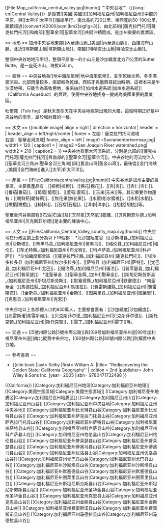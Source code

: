 
[[File:Map_california_central_valley.jpg|thumb]]
'''中央谷地'''（{{lang-en|Central Valley}}）是縱貫[[美國|美國]][[加利福尼亞州|加利福尼亞州]]中部的平原，與[[太平洋|太平洋]]海岸平行，南北長約720公里，東西寬約60-100公里，面積超過{{convert|42000|sqmi|km2|sigfig=3}}。由北部的[[薩克拉門托河|薩克拉門托河]]和南部[[聖華金河|聖華金河]]共同沖積而成。是加州重要的農業區。

== 地形 ==
加州中央谷地東鄰[[內華達山脈_(美國)|內華達山脈]]、西接海岸山脈、北近[[喀斯開山脈|喀斯開山脈]]，南臨[[特哈查比山脈|特哈查比山脈]]。

整個中央谷地地形平坦，整個平原唯一的小山丘是沙加緬度北方71公里的Sutter Butte，是一座死火山，海拔650 m。

== 氣候 ==
中央谷地為[[地中海型氣候|地中海型氣候]]，夏季乾燥炎熱、冬季濕潤涼爽。北部雨量較多，南部較為乾燥。西班牙與墨西哥統治時期，這裡本來是半沙漠地帶，只能作為畜牧用地，後來由於[[加州水道系統|加州水道系統]]（California Aqueduct）的興建，使得中央谷地搖身一變成為美國重要的農業區。

吐爾霧（Tule fog）是秋末至冬天在中央谷地經常出現的大霧，這個時期正好是中央谷地的雨季，屬於輻射霧的一種。

== 水文 ==
{{multiple image| align = right | direction = horizontal | header = | header_align = left/right/center | footer = 左圖：薩克拉門托河流域<br>右圖：聖華金河流域| footer_align = left | image1 =Sacramentorivermap.jpg| width1 = 120 | caption1  = | image2 =San Joaquin River watershed.png| width2 = 210 | caption2 = }}
中央谷地有兩大河流系統，分別是北部的[[薩克拉門托河|薩克拉門托河]]與南部的[[聖華金河|聖華金河]]。中央谷地的河流均注入[[聖華金河三角洲|聖華金河三角洲]]與[[舊金山灣|舊金山灣]]，最後從[[金门海峡_(美国)|金門海峽]]進入[[太平洋|太平洋]]。

== 產業 ==
[[File:Californiacentralvalley.jpg|thumb]]
中央谷地是加州主要的農業區，主要農產品有：[[柳橙|柳橙]]、[[棉花|棉花]]、[[杏|杏]]、[[杏仁|杏仁]]、[[番茄|番茄]]、[[葡萄|葡萄]]、[[蘆筍|蘆筍]]、[[玉米|玉米]]等。其它重要作物還有：[[朝鮮薊|朝鮮薊]]、[[無花果|無花果]]、[[水蜜桃|水蜜桃]]、[[水稻|水稻]]、[[橄欖|橄欖]]、[[柿|柿]]、[[石榴|石榴]]、[[洋李|洋李]]、[[胡桃|胡桃]]等。

聖華金河谷南部有[[石油|石油]]及[[天然氣|天然氣]]蘊藏，[[贝克斯菲尔德_(加利福尼亚州)|贝克斯菲尔德]]是主要的煉油中心。

== 人文 ==
[[File:California_Central_Valley_county_map.svg|thumb]]
中央谷地在行政區劃上劃分為以下19個郡：
*北沙加緬度谷（[[沙斯塔县_(加利福尼亚州)|沙斯塔]]、[[蒂黑马县_(加利福尼亚州)|蒂黑马]]、[[格伦县_(加利福尼亚州)|格伦]]、[[布尤特縣_(加利福尼亞州)|布尤特]]、[[科卢萨县_(加利福尼亚州)|科卢萨]]）
*沙加緬度都會區（[[薩克拉門托縣_(加利福尼亞州)|薩克拉門托]]、[[埃尔多拉多县_(加利福尼亚州)|埃尔多拉多]]、[[萨特县_(加利福尼亚州)|萨特]]、[[尤巴县_(加利福尼亚州)|尤巴]]、[[優洛縣_(加利福尼亞州)|優洛]]、[[普莱瑟县_(加利福尼亚州)|普莱瑟]]）
*北聖華金（[[聖華金縣_(加州)|聖華金]]、[[斯坦尼斯劳斯县_(加利福尼亚州)|斯坦尼斯劳斯]]、[[默塞德縣_(加利福尼亞州)|默塞德]]）
*南聖華金（[[馬德拉縣_(加利福尼亞州)|馬德拉]]、[[費雷斯諾縣_(加利福尼亞州)|費雷斯諾]]、[[金斯县_(加利福尼亚州)|金斯]]、[[图莱里县_(加利福尼亚州)|图莱里]]、[[克恩县_(加利福尼亚州)|克恩]]）

中央谷地以上各郡總人口約650萬人，主要都會區有：[[沙加緬度|沙加緬度]]、[[弗雷斯诺|弗雷斯诺]]、[[贝克斯菲尔德_(加利福尼亚州)|贝克斯菲尔德]]、[[斯托克顿_(加利福尼亚州)|斯托克顿]]、[[雷丁_(加利福尼亚州)|雷丁]]等。

== 交通 ==
[[5號州際公路|5號州際公路]]與[[99号加利福尼亚州州道|99号加利福尼亚州州道]]南北縱貫中央谷地，[[80號州際公路|80號州際公路]]則橫貫中央谷地。

== 參考書目 ==
* {{cite book |last= Selby |first= William A. |title= ''Rediscovering the Golden State: California Geography'' | edition = 2nd |publisher= John Wiley & Sons Inc. |year= 2005 |isbn= 9780471732488 }}

{{California}}
[[Category:加利福尼亞州地理|Category:加利福尼亞州地理]]
[[Category:美國生態區域|Category:美國生態區域]]
[[Category:加利福尼亚州地质区|Category:加利福尼亚州地质区]]
[[Category:加利福尼亚州山谷|Category:加利福尼亚州山谷]]
[[Category:加利福尼亚州中央谷地|Category:加利福尼亚州中央谷地]]
[[Category:加利福尼亚州比尤特县山谷|Category:加利福尼亚州比尤特县山谷]]
[[Category:加利福尼亚州萨克拉门托县山谷|Category:加利福尼亚州萨克拉门托县山谷]]
[[Category:加利福尼亚州萨特县山谷|Category:加利福尼亚州萨特县山谷]]
[[Category:加利福尼亚州科卢萨县山谷|Category:加利福尼亚州科卢萨县山谷]]
[[Category:加利福尼亚州格伦县山谷|Category:加利福尼亚州格伦县山谷]]
[[Category:加利福尼亚州普莱瑟县山谷|Category:加利福尼亚州普莱瑟县山谷]]
[[Category:加利福尼亚州蒂黑马县山谷|Category:加利福尼亚州蒂黑马县山谷]]
[[Category:加利福尼亚州优洛县山谷|Category:加利福尼亚州优洛县山谷]]
[[Category:加利福尼亚州尤巴县山谷|Category:加利福尼亚州尤巴县山谷]]
[[Category:加利福尼亚州沙斯塔县山谷|Category:加利福尼亚州沙斯塔县山谷]]
[[Category:加利福尼亚州默塞德县山谷|Category:加利福尼亚州默塞德县山谷]]
[[Category:加利福尼亚州图莱里县山谷|Category:加利福尼亚州图莱里县山谷]]
[[Category:加利福尼亚州斯坦尼斯劳斯县山谷|Category:加利福尼亚州斯坦尼斯劳斯县山谷]]
[[Category:加利福尼亚州圣华金县山谷|Category:加利福尼亚州圣华金县山谷]]
[[Category:加利福尼亚州克恩县山谷|Category:加利福尼亚州克恩县山谷]]
[[Category:加利福尼亚州金斯县山谷|Category:加利福尼亚州金斯县山谷]]
[[Category:加利福尼亚州费雷斯诺县山谷|Category:加利福尼亚州费雷斯诺县山谷]]
[[Category:加利福尼亚州马德拉县山谷|Category:加利福尼亚州马德拉县山谷]]